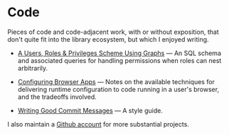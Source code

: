 # Code

Pieces of code and code-adjacent work, with or without exposition, that don't quite fit into the library ecosystem, but which I enjoyed writing.

* [A Users, Roles & Privileges Scheme Using Graphs](users-rolegraph-privs.md) — An SQL schema and associated queries for handling permissions when roles can nest arbitrarily.

* [Configuring Browser Apps](configuring-browser-apps.md) — Notes on the available techniques for delivering runtime configuration to code running in a user's browser, and the tradeoffs involved.

* [Writing Good Commit Messages](commit-messages.md) — A style guide.

I also maintain a [Github account](https://github.com/ojacobson/) for more substantial projects.
